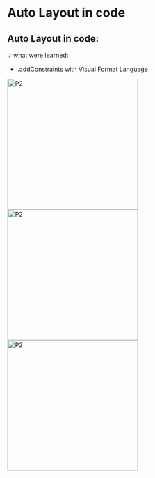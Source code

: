 # Auto Layout in code

## Auto Layout in code: 

💡 what were learned:
- .addConstraints with Visual Format Language


<img width="300" alt="P2" src="https://sun9-4.userapi.com/impg/Cu4T-MnDMRqHyfO-9WchFzniJLPIyiqo_WDC0Q/Uzs16opHh8Q.jpg?size=640x1320&quality=96&sign=c940f5ad48e47a4f5140e834724b4e4b&type=album"> <img width="300" alt="P2" src="https://sun9-43.userapi.com/impg/c7-sV0vfhi9wI53pvXIK8CWZYklDe8VmvRah3g/StVh8w84PzA.jpg?size=640x1320&quality=96&sign=d94257a0d5a40931ceeed6c1ff7d2c91&type=album"> <img width="300" alt="P2" src="https://sun9-28.userapi.com/impg/ZyqgdF2jxq7RP0esrRFV71JPX_NwuzmQNoyKMQ/LKenAOY-mM4.jpg?size=1190x720&quality=96&sign=3d85e67bfda72a97c3477194b1cce723&type=album">
